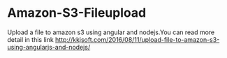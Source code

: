 # Amazon-S3-Fileupload
Upload a file to amazon s3 using angular and nodejs.You can read more detail in this link http://kkjsoft.com/2016/08/11/upload-file-to-amazon-s3-using-angularjs-and-nodejs/
